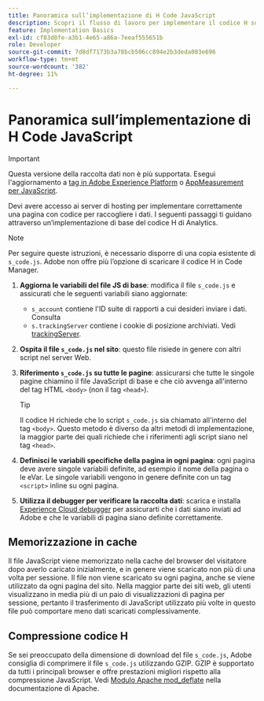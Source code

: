```yaml
---
title: Panoramica sull’implementazione di H Code JavaScript
description: Scopri il flusso di lavoro per implementare il codice H sul tuo sito.
feature: Implementation Basics
exl-id: cf83d8fe-a3b1-4e65-a86a-7eeaf555651b
role: Developer
source-git-commit: 7d8df7173b3a78bcb506cc894e2b3deda003e696
workflow-type: tm+mt
source-wordcount: '382'
ht-degree: 11%

---
```


# Panoramica sull’implementazione di H Code JavaScript

>[!IMPORTANT]
>
>Questa versione della raccolta dati non è più supportata. Esegui l&#39;aggiornamento a [tag in Adobe Experience Platform](../../launch/overview.md) o [AppMeasurement per JavaScript](../overview.md).

Devi avere accesso ai server di hosting per implementare correttamente una pagina con codice per raccogliere i dati. I seguenti passaggi ti guidano attraverso un’implementazione di base del codice H di Analytics.

>[!NOTE]
>
>Per seguire queste istruzioni, è necessario disporre di una copia esistente di `s_code.js`. Adobe non offre più l’opzione di scaricare il codice H in Code Manager.

1. **Aggiorna le variabili del file JS di base**: modifica il file `s_code.js` e assicurati che le seguenti variabili siano aggiornate:
   * `s_account` contiene l&#39;ID suite di rapporti a cui desideri inviare i dati. Consulta
   * `s.trackingServer` contiene i cookie di posizione archiviati. Vedi [trackingServer](../../vars/config-vars/trackingserver.md).
1. **Ospita il file `s_code.js` nel sito**: questo file risiede in genere con altri script nel server Web.
1. **Riferimento `s_code.js` su tutte le pagine**: assicurarsi che tutte le singole pagine chiamino il file JavaScript di base e che ciò avvenga all&#39;interno del tag HTML `<body>` (non il tag `<head>`).

   >[!TIP]
   >
   >Il codice H richiede che lo script `s_code.js` sia chiamato all&#39;interno del tag `<body>`. Questo metodo è diverso da altri metodi di implementazione, la maggior parte dei quali richiede che i riferimenti agli script siano nel tag `<head>`.
1. **Definisci le variabili specifiche della pagina in ogni pagina**: ogni pagina deve avere singole variabili definite, ad esempio il nome della pagina o le eVar. Le singole variabili vengono in genere definite con un tag `<script>` inline su ogni pagina.
1. **Utilizza il debugger per verificare la raccolta dati**: scarica e installa [Experience Cloud debugger](../../validate/debugger.md) per assicurarti che i dati siano inviati ad Adobe e che le variabili di pagina siano definite correttamente.

## Memorizzazione in cache

Il file JavaScript viene memorizzato nella cache del browser del visitatore dopo averlo caricato inizialmente, e in genere viene scaricato non più di una volta per sessione. Il file non viene scaricato su ogni pagina, anche se viene utilizzato da ogni pagina del sito. Nella maggior parte dei siti web, gli utenti visualizzano in media più di un paio di visualizzazioni di pagina per sessione, pertanto il trasferimento di JavaScript utilizzato più volte in questo file può comportare meno dati scaricati complessivamente.

## Compressione codice H

Se sei preoccupato della dimensione di download del file `s_code.js`, Adobe consiglia di comprimere il file `s_code.js` utilizzando GZIP. GZIP è supportato da tutti i principali browser e offre prestazioni migliori rispetto alla compressione JavaScript. Vedi [Modulo Apache mod_deflate](https://httpd.apache.org/docs/current/mod/mod_deflate.html) nella documentazione di Apache.
